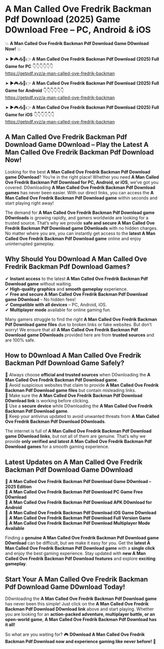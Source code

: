 # A Man Called Ove Fredrik Backman Pdf Download (2025) Game D0wnload Free – PC, Android & iOS

💥 **A Man Called Ove Fredrik Backman Pdf Download Game D0wnload Now!** 💥  

➤ ►🎮📥📱👉 **A Man Called Ove Fredrik Backman Pdf Download (2025) Full Game for PC** 👇👇👇👇👇👇  
https://getpdf.xyz/a-man-called-ove-fredrik-backman  

➤ ►🎮📥📱👉 **A Man Called Ove Fredrik Backman Pdf Download (2025) Full Game for Android** 👇👇👇👇👇👇  
https://getpdf.xyz/a-man-called-ove-fredrik-backman  

➤ ►🎮📥📱👉 **A Man Called Ove Fredrik Backman Pdf Download (2025) Full Game for iOS** 👇👇👇👇👇👇  
https://getpdf.xyz/a-man-called-ove-fredrik-backman  

## A Man Called Ove Fredrik Backman Pdf Download Game D0wnload – Play the Latest A Man Called Ove Fredrik Backman Pdf Download Now!

Looking for the best **A Man Called Ove Fredrik Backman Pdf Download game D0wnload**? You’re in the right place! Whether you need **A Man Called Ove Fredrik Backman Pdf Download for PC, Android, or iOS**, we’ve got you covered. D0wnloading **A Man Called Ove Fredrik Backman Pdf Download games** has never been easier. With our direct links, you can access the **A Man Called Ove Fredrik Backman Pdf Download game** within seconds and start playing right away!  

The demand for **A Man Called Ove Fredrik Backman Pdf Download game D0wnloads** is growing rapidly, and gamers worldwide are looking for a trusted source. That’s why we provide **safe and secure A Man Called Ove Fredrik Backman Pdf Download game D0wnloads** with no hidden charges. No matter where you are, you can instantly get access to the **latest A Man Called Ove Fredrik Backman Pdf Download game** online and enjoy uninterrupted gameplay.  

## **Why Should You D0wnload A Man Called Ove Fredrik Backman Pdf Download Games?**  

✔ **Instant access** to the latest **A Man Called Ove Fredrik Backman Pdf Download game** without waiting.  
✔ **High-quality graphics** and **smooth gameplay** experience.  
✔ **Free and secure A Man Called Ove Fredrik Backman Pdf Download game D0wnload** – No hidden fees!  
✔ **Compatible with all devices** – PC, Android, iOS.  
✔ **Multiplayer mode** available for online gaming fun.  

Many gamers struggle to find the right **A Man Called Ove Fredrik Backman Pdf Download game files** due to broken links or fake websites. But don’t worry! We ensure that all **A Man Called Ove Fredrik Backman Pdf Download game D0wnloads** provided here are from **trusted sources** and are 100% safe.  

## **How to D0wnload A Man Called Ove Fredrik Backman Pdf Download Game Safely?**  

📌 Always choose **official and trusted sources** when D0wnloading the **A Man Called Ove Fredrik Backman Pdf Download game**.  
📌 Avoid suspicious websites that claim to provide **A Man Called Ove Fredrik Backman Pdf Download game files** but contain misleading links.  
📌 Make sure the **A Man Called Ove Fredrik Backman Pdf Download D0wnload link** is working before clicking.  
📌 Use a **secure device** while D0wnloading the **A Man Called Ove Fredrik Backman Pdf Download game**.  
📌 Keep your antivirus updated to avoid unwanted threats from **A Man Called Ove Fredrik Backman Pdf Download D0wnloads**.  

The internet is full of **A Man Called Ove Fredrik Backman Pdf Download game D0wnload links**, but not all of them are genuine. That’s why we provide **only verified and latest A Man Called Ove Fredrik Backman Pdf Download games** for a smooth gaming experience.  

## **Latest Updates on A Man Called Ove Fredrik Backman Pdf Download Game D0wnload**  

🔹 **A Man Called Ove Fredrik Backman Pdf Download Game D0wnload – 2025 Edition**  
🔹 **A Man Called Ove Fredrik Backman Pdf Download PC Game Free D0wnload**  
🔹 **A Man Called Ove Fredrik Backman Pdf Download APK D0wnload for Android**  
🔹 **A Man Called Ove Fredrik Backman Pdf Download iOS Game D0wnload**  
🔹 **A Man Called Ove Fredrik Backman Pdf Download Full Version Game**  
🔹 **A Man Called Ove Fredrik Backman Pdf Download Multiplayer Mode Available**  

Finding a **genuine A Man Called Ove Fredrik Backman Pdf Download game D0wnload** can be difficult, but we make it easy for you. Get the **latest A Man Called Ove Fredrik Backman Pdf Download game** with a **single click** and enjoy the best gaming experience. Stay updated with **new A Man Called Ove Fredrik Backman Pdf Download features** and explore **exciting gameplay**.  

## **Start Your A Man Called Ove Fredrik Backman Pdf Download Game D0wnload Today!**  

D0wnloading the **A Man Called Ove Fredrik Backman Pdf Download game** has never been this simple! Just click on the **A Man Called Ove Fredrik Backman Pdf Download D0wnload link** above and start playing. Whether you are looking for an **action-packed adventure, multiplayer battle, or an open-world game**, **A Man Called Ove Fredrik Backman Pdf Download has it all!**  

So what are you waiting for? 🎮 **D0wnload A Man Called Ove Fredrik Backman Pdf Download now and experience gaming like never before!** 🚀  